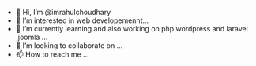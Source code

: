 - 👋 Hi, I’m @imrahulchoudhary
- 👀 I’m interested in web developemennt...
- 🌱 I’m currently learning and also working on php wordpress and laravel ,joomla  ...
- 💞️ I’m looking to collaborate on ...
- 📫 How to reach me ...

<!---
imrahulchoudhary/imrahulchoudhary is a ✨ special ✨ repository because its `README.md` (this file) appears on your GitHub profile.
You can click the Preview link to take a look at your changes.
--->

